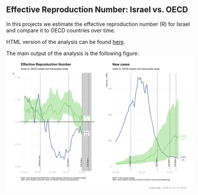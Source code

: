 ## Effective Reproduction Number: Israel vs. OECD

In this projects we estimate the effective reproduction number (R) for Israel and compare it to OECD countries over time.

HTML version of the analysis can be found [here](https://raw.githack.com/itamarcaspi/oecd-rep-num/master/oecd-rep-num.html).

The main output of the analysis is the following figure:
![alt test](https://raw.githubusercontent.com/itamarcaspi/oecd-rep-num/master/plots/r-cases-oecd.png)
